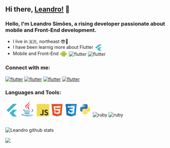 ## Hi there, [Leandro!](https://LeandroSimo.github.io) 👋

### Hello, I'm Leandro Simões, a rising developer passionate about mobile and Front-End development.
- I live in :brazil:, northeast :sunglasses::sunrise:
- I have been learnig more about Flutter <a><img align="center" alt="flutter" height="20" width="25" src="https://raw.githubusercontent.com/devicons/devicon/master/icons/flutter/flutter-plain.svg"></a>
- Mobile and Front-End <a><img align="center" alt="flutter" height="20" width="25" src="https://raw.githubusercontent.com/devicons/devicon/master/icons/android/android-plain.svg"></a> 
<a><img align="center" alt="flutter" height="20" width="20" src="https://image.flaticon.com/icons/png/128/518/518714.png"></a> 
<a><img align="center" alt="flutter" height="20" width="20" src="https://image.flaticon.com/icons/png/128/4726/4726293.png"></a>

### Connect with me:
<a href="https://www.linkedin.com/in/leandro-sim%C3%B5es-b8ab6393/" target="_blank"><img align="center" alt="flutter" height="40" width="40" src="https://image.flaticon.com/icons/png/128/1384/1384014.png"></a>
<a href="https://www.instagram.com/leandrosf__/" target="_blank"><img align="center" alt="flutter" height="40" width="40" src="https://image.flaticon.com/icons/png/128/1384/1384015.png"></a>
<a href="https://www.facebook.com/leandroordnaell/" target="_blank"><img align="center" alt="flutter" height="40" width="40" src="https://image.flaticon.com/icons/png/128/49/49354.png"></a>
<a href="https://api.whatsapp.com/send?phone=5583988581229&text=Olá,%20tubo%20bem?." target="_blank"><img align="center" alt="flutter" height="40" width="40" src="https://image.flaticon.com/icons/png/128/1384/1384007.png"></a>

### Languages and Tools:
<img src="https://raw.githubusercontent.com/devicons/devicon/master/icons/flutter/flutter-plain.svg" alt="ruby" width="40" height="40" style="max-width:100%;"></img>
<img src="https://raw.githubusercontent.com/devicons/devicon/master/icons/java/java-original.svg" alt="ruby" width="50" height="50" style="max-width:100%;"></img>
<img src="https://raw.githubusercontent.com/devicons/devicon/master/icons/javascript/javascript-original.svg" alt="ruby" width="40" height="40" style="max-width:100%;"></img>
<img src="https://raw.githubusercontent.com/devicons/devicon/master/icons/html5/html5-original.svg" alt="ruby" width="40" height="40" style="max-width:100%;"></img>
<img src="https://raw.githubusercontent.com/devicons/devicon/master/icons/css3/css3-original.svg" alt="ruby" width="40" height="40" style="max-width:100%;"></img>
<img src="https://raw.githubusercontent.com/devicons/devicon/master/icons/python/python-original.svg" alt="ruby" width="40" height="40" style="max-width:100%;"></img>
<img src="https://cdn.worldvectorlogo.com/logos/tableau-software.svg" alt="ruby" width="40" height="40" style="max-width:100%;"></img>
<img src="https://camo.githubusercontent.com/0b375b572036ad83c2db159ee6a5f0199511125c43553bc4808a033d36c793b8/68747470733a2f2f63646e2e69636f6e2d69636f6e732e636f6d2f69636f6e73322f3933362f504e472f3531322f6769746875622d6c6f676f5f69636f6e2d69636f6e732e636f6d5f37333534362e706e67" alt="ruby" width="40" height="40" style="max-width:100%;"></img>
<br></br>

![Leandro github stats](https://github-readme-stats.vercel.app/api?username=LeandroSimo&show_icons=true&count_private=true&theme=onedark)
  
<a href="https://github.com/LeandroSimo/github-readme-stats">
  <img align="center" src="https://github-readme-stats.vercel.app/api/top-langs/?username=LeandroSimo&layout=compact&theme=onedark" />
</a>




<!--
**LeandroSimo/LeandroSimo** is a ✨ _special_ ✨ repository because its `README.md` (this file) appears on your GitHub profile.

Here are some ideas to get you started:

- 🔭 I’m currently working on ...
- 🌱 I’m currently learning ...
- 👯 I’m looking to collaborate on ...
- 🤔 I’m looking for help with ...
- 💬 Ask me about ...
- 📫 How to reach me: ...
- 😄 Pronouns: ...
- ⚡ Fun fact: ...
-->
